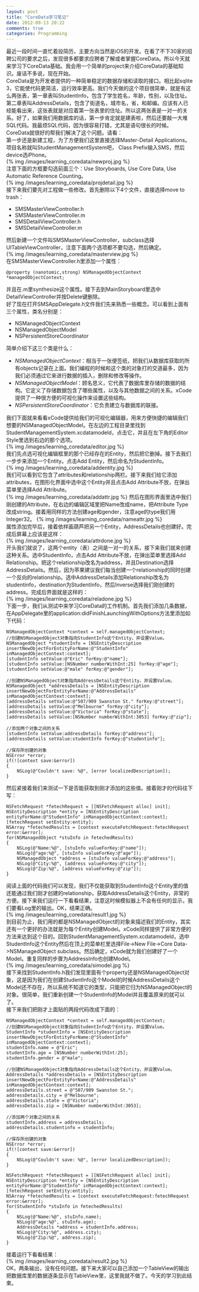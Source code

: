 ```yaml
---
layout: post
title: "CoreData学习笔记"
date: 2012-09-13 20:22
comments: true
categories: Programming
---
```

最近一段时间一直忙着投简历，主要方向当然是iOS的开发。在看了不下30家的招聘公司的要求之后，发现很多都要求应聘者了解或者掌握CoreData。所以今天就来学习下CoreData基础。我会用一个简单的project来介绍CoreData的基础知识。废话不多说，现在开始。  
CoreData是为开发者提供的一种简单稳定的数据存储和读取的接口。相比起sqlite 3，它能使代码更简洁，运行效率更高。我们今天做的这个项目很简单，就是有这么两张表，第一章表叫StudentInfo，包含了学生姓名，年龄，性别，以及住址。第二章表叫AddressDetails，包含了街道名，城市名，省，和邮编。应该有人已经能看出来，这张表就是对应着第一张表里的住址。所以这两张表是一对一的关系。好了，如果我们用数据库的话，第一步肯定就是建表啦，然后还要敲一大堆SQL代码。我最烦SQL代码，因为很容易打错，尤其是语句很长的时候。CoreData就很好的帮我们解决了这个问题。请看：  
第一步还是新建工程，为了方便我们这里直接选择Master-Detail Applications。项目名称就叫StudentManagementSystem吧， Class Prefix输入SMS，然后device选iPhone。  
{% img /images/learning_coredata/newproj.jpg %}  
注意下面的方框要勾选前面三个：Use Storyboards, Use Core Data, Use Automatic Reference Counting。  
{% img /images/learning_coredata/projdetail.jpg %}  
接下来我们要先对工程做一些修改。首先删除以下4个文件，直接选择move to trash：

* SMSMasterViewController.h
* SMSMasterViewController.m
* SMSDetailViewController.h
* SMSDetailViewController.m

然后新建一个文件叫SMSMasterViewController，subclass选择UITableViewController，注意下面两个选项都不要勾选，然后确定。  
{% img /images/learning_coredata/masterview.jpg %}  
在SMSMasterViewController.h里添加一个属性：
	
	@property (nanotomic,strong) NSManagedObjectContext *managedObjectContext;
并且在.m里synthesize这个属性。接下去到MainStoryboard里选中DetailViewController并按Delete键删除。  
好了现在打开SMSAppDelegate.h文件我们先来熟悉一些概念。可以看到上面有三个属性，类名分别是：

+ NSManagedObjectContext
+ NSManagedObjectModel
+ NSPersistentStoreCoordinator

简单介绍下这三个类是什么：

+ *NSManagedObjectContext*：相当于一张便签纸，把我们从数据库获取的所有objects记录在上面。我们编程的时候和这个类的对象打的交道最多，因为我们必须通过它来进行数据的插入，删除和修改等操作。
+ *NSManagedObjectModel*：顾名思义，它代表了数据库里存储的数据的结构。它定义了存储数据包含了哪些属性，以及与其他数据之间的关系。xCode提供了一种很方便的可视化操作来设置这些结构。
+ *NSPersistentStoreCoordinator*：它负责建立与数据库的联接。

我们下面就来看看xCode提供给我们的可视化编辑器，用来方便快捷的编辑我们想要的NSManagedObjectModel。在左边的工程目录里找到StudentManagementSystem.xcdatamodeld，点击它，并且在左下角的Editor Style里选到右边的那个选项。  
{% img /images/learning_coredata/editor.jpg %}  
我们先点选可视化编辑框里的那个已经存在的Entity，然后把它删掉。接下去我们一步步来添加一个Entity。点击Add Entity，然后命名为StudentInfo。  
{% img /images/learning_coredata/addentity.jpg %}  
我们可以看到它包含了attributes和relationship两栏。接下来我们给它添加attributes，在图形化界面中选中这个Entity并且点击Add Attribute不放，在弹出菜单里选择Add Attribute。  
{% img /images/learning_coredata/addattr.jpg %}
然后在图形界面里选中我们刚创建的Attribute，在右边的编辑区域里把Name改成name，把Attribute Type改成string。接着用同样的方法创建age和gender，注意age的type我们用Integer32。
{% img /images/learning_coredata/nameattr.jpg %}  
属性添加完毕后，接着依样画葫芦把另一个Entity，AddressDetails也创建好。完成后屏幕上应该是这样：  
{% img /images/learning_coredata/attrdone.jpg %}  
开头我们就说了，这两个entity（表）之间是一对一的关系，接下来我们就来创建这种关系。选中StudentInfo，点击Add Attribute不放，在弹出菜单里选择Add Relationship。把这个relationship改名为address，并且Destination选择AddressDetails。然后，因为苹果建议我们每当创建一个relationship的同时创建一个反向的relationship。选中AddressDetails添加Relationship改名为studentinfo，destination为StudentInfo，然后Inverse选择我们刚创建的address。完成后界面就是这样的：  
{% img /images/learning_coredata/reladone.jpg %}  
下面一步，我们从测试中来学习CoreData的工作机制。首先我们添加几条数据，在AppDelegate里的application:didFinishLaunchingWithOptions方法里添加如下代码：  
	
	NSManagedObjectContext *context = self.managedObjectContext;
    //创建NSManagedObject对象指向StudentInfo这个Entity，并设置Value。
    NSManagedObject *studentInfo = [NSEntityDescription insertNewObjectForEntityForName:@"StudentInfo" inManagedObjectContext:context];
    [studentInfo setValue:@"Eric" forKey:@"name"];
    [studentInfo setValue:[NSNumber numberWithInt:25] forKey:@"age"];
    [studentInfo setValue:@"male" forKey:@"gender"];
    
    //创建NSManagedObject对象指向AddressDetails这个Entity，并设置Value。
    NSManagedObject *addressDetails = [NSEntityDescription insertNewObjectForEntityForName:@"AddressDetails" inManagedObjectContext:context];
    [addressDetails setValue:@"507/909 Swanston St." forKey:@"street"];
    [addressDetails setValue:@"Melbourne" forKey:@"city"];
    [addressDetails setValue:@"Victoria" forKey:@"state"];
    [addressDetails setValue:[NSNumber numberWithInt:3053] forKey:@"zip"];
    
    //添加两个对象之间的关系
    [studentInfo setValue:addressDetails forKey:@"address"];
    [addressDetails setValue:studentInfo forKey:@"studentinfo"];
    
    //保存所创建的对象
    NSError *error;
    if(![context save:&error])
    {
        NSLog(@"Couldn't save: %@", [error localizedDescription]);
    }
然后紧接着我们来测试一下是否能获取到刚才添加的这些值。接着刚才的代码往下写：
	
	NSFetchRequest *fetechRequest = [[NSFetchRequest alloc] init];
    NSEntityDescription *entity = [NSEntityDescription entityForName:@"StudentInfo" inManagedObjectContext:context];
    [fetechRequest setEntity:entity];
    NSArray *fetechedResults = [context executeFetchRequest:fetechRequest error:&error];
    for(NSManagedObject *stuInfo in fetechedResults)
    {
        NSLog(@"Name:%@", [stuInfo valueForKey:@"name"]);
        NSLog(@"age:%@", [stuInfo valueForKey:@"age"]);
        NSManagedObject *address = [stuInfo valueForKey:@"address"];
        NSLog(@"City:%@", [address valueForKey:@"city"]);
        NSLog(@"Zip:%@", [address valueForKey:@"zip"]);
    }
阅读上面的代码我们可以发现，我们不仅能获取到StudentInfo这个Entity里的值还能通过我们刚才创建的relationship，获取AddressDetails这个Entity，非常的方便。接下来我们运行一下看看结果，注意这时候模拟器上不会有任何的显示，我们要看Log里的输出。OK，结果正确。  
{% img /images/learning_coredata/result1.jpg %}  
到目前为止，我们用的都是NSManagedObject的对象来描述我们的Entity，其实还有一个更好的办法就是为每个Entity创建Model。xCode同样提供了非常方便的方法来达到这个目的。回到StudentManagementSystem.xcdatamodeld，选中StudentInfo这个Entity然后在顶上的菜单栏里选择File->New File->Core Data->NSManagedObject subclass。然后确定，xCode就为我们创建好了一个Model。重复同样的步骤为AddressInfo也创建Model。  
{% img /images/learning_coredata/simodel.jpg %}   
接下来找到StudentInfo.h我们发现里面有个property还是NSManagedObject对象，这是因为我们在创建StudentInfo这个Model的时候AddressDetails这个Model还不存在，所以系统不知道它的类型，只能把它归为NSManagedObject的对象。很简单，我们重新创建一个StudentInfo的Model并且覆盖原来的就可以了。  
接下来我们把刚才上面贴的两段代码改成下面的：  
	
	NSManagedObjectContext *context = self.managedObjectContext;
    //创建NSManagedObject对象指向StudentInfo这个Entity，并设置Value。
    StudentInfo *studentInfo = [NSEntityDescription insertNewObjectForEntityForName:@"StudentInfo" inManagedObjectContext:context];
    studentInfo.name = @"Eric";
    studentInfo.age = [NSNumber numberWithInt:25];
    studentInfo.gender = @"male";
    
    //创建NSManagedObject对象指向AddressDetails这个Entity，并设置Value。
    AddressDetails *addressDetails = [NSEntityDescription insertNewObjectForEntityForName:@"AddressDetails" inManagedObjectContext:context];
    addressDetails.street = @"507/909 Swanston St.";
    addressDetails.city = @"Melbourne";
    addressDetails.state = @"Victoria";
    addressDetails.zip = [NSNumber numberWithInt:3053];
    
    //添加两个对象之间的关系
    studentInfo.address = addressDetails;
    addressDetails.studentinfo = studentInfo;
    
    //保存所创建的对象
    NSError *error;
    if(![context save:&error])
    {
        NSLog(@"Couldn't save: %@", [error localizedDescription]);
    }
    
    NSFetchRequest *fetechRequest = [[NSFetchRequest alloc] init];
    NSEntityDescription *entity = [NSEntityDescription entityForName:@"StudentInfo" inManagedObjectContext:context];
    [fetechRequest setEntity:entity];
    NSArray *fetechedResults = [context executeFetchRequest:fetechRequest error:&error];
    for(StudentInfo *stuInfo in fetechedResults)
    {
        NSLog(@"Name:%@", stuInfo.name);
        NSLog(@"age:%@", stuInfo.age);
        AddressDetails *address = studentInfo.address;
        NSLog(@"City:%@", address.city);
        NSLog(@"Zip:%@", address.zip);
    }
接着运行下看看结果：  
{% img /images/learning_coredata/result2.jpg %}  
OK，两条输出，没有任何问题。接下来大家可以自己添加一个TableView的输出把数据库里的数据逐条显示在TableView里，这里我就不做了。今天的学习到此结束。


